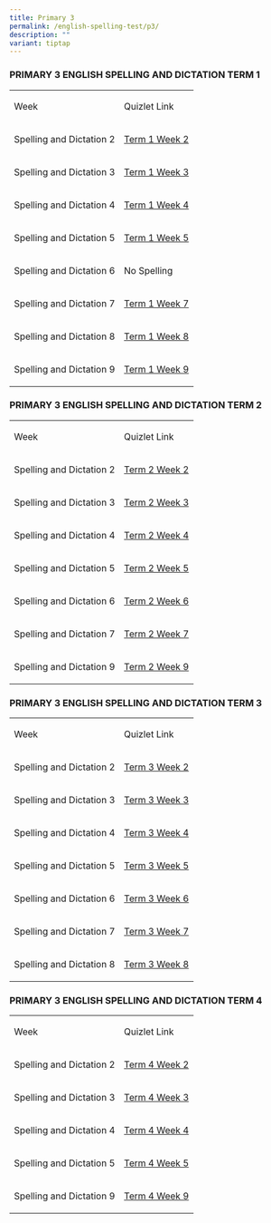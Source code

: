 ```yaml
---
title: Primary 3
permalink: /english-spelling-test/p3/
description: ""
variant: tiptap
---
```

<h3>PRIMARY 3 ENGLISH SPELLING AND DICTATION TERM 1</h3><table><tbody><tr><td rowspan="1" colspan="1"><p>Week</p></td><td rowspan="1" colspan="1"><p>Quizlet Link</p></td></tr><tr><td rowspan="1" colspan="1"><p>Spelling and Dictation 2</p></td><td rowspan="1" colspan="1"><p><a href="https://quizlet.com/_5niu9g?x=1jqt&amp;i=1c2gxb" rel="noopener noreferrer" target="_blank">Term 1 Week 2</a></p></td></tr><tr><td rowspan="1" colspan="1"><p>Spelling and Dictation 3</p></td><td rowspan="1" colspan="1"><p><a href="https://quizlet.com/_5niwhe?x=1jqt&amp;i=1c2gxbhttps://quizlet.com/_5niwhe?x=1jqt&amp;i=1c2gxb" rel="noopener noreferrer" target="_blank">Term 1 Week 3</a></p></td></tr><tr><td rowspan="1" colspan="1"><p>Spelling and Dictation 4</p></td><td rowspan="1" colspan="1"><p><a href="https://quizlet.com/_5nizyy?x=1jqt&amp;i=1c2gxb" rel="noopener noreferrer" target="_blank">Term 1 Week 4</a></p></td></tr><tr><td rowspan="1" colspan="1"><p>Spelling and Dictation 5</p></td><td rowspan="1" colspan="1"><p><a href="https://quizlet.com/_axyrsr?x=1jqt&amp;i=1c2gxb" rel="noopener noreferrer" target="_blank">Term 1 Week 5</a></p></td></tr><tr><td rowspan="1" colspan="1"><p>Spelling and Dictation 6</p></td><td rowspan="1" colspan="1"><p>No Spelling</p></td></tr><tr><td rowspan="1" colspan="1"><p>Spelling and Dictation 7</p></td><td rowspan="1" colspan="1"><p><a href="https://quizlet.com/_5nj2u4?x=1jqt&amp;i=1c2gxb" rel="noopener noreferrer" target="_blank">Term 1 Week 7</a></p></td></tr><tr><td rowspan="1" colspan="1"><p>Spelling and Dictation 8</p></td><td rowspan="1" colspan="1"><p><a href="https://quizlet.com/_5nj5lx?x=1jqt&amp;i=1c2gxb" rel="noopener noreferrer" target="_blank">Term 1 Week 8</a></p></td></tr><tr><td rowspan="1" colspan="1"><p>Spelling and Dictation 9</p></td><td rowspan="1" colspan="1"><p><a href="https://quizlet.com/_5nj1ik?x=1jqt&amp;i=1c2gxb" rel="noopener noreferrer" target="_blank">Term 1 Week 9</a></p></td></tr></tbody></table><h3>PRIMARY 3 ENGLISH SPELLING AND DICTATION TERM 2</h3><table><tbody><tr><td rowspan="1" colspan="1"><p>Week</p></td><td rowspan="1" colspan="1"><p>Quizlet Link</p></td></tr><tr><td rowspan="1" colspan="1"><p>Spelling and Dictation 2</p></td><td rowspan="1" colspan="1"><p><a href="https://quizlet.com/_5njak4?x=1jqt&amp;i=1c2gxb" rel="noopener noreferrer" target="_blank">Term 2 Week 2</a></p></td></tr><tr><td rowspan="1" colspan="1"><p>Spelling and Dictation 3</p></td><td rowspan="1" colspan="1"><p><a href="https://quizlet.com/_5nj908?x=1jqt&amp;i=1c2gxb" rel="noopener noreferrer" target="_blank">Term 2 Week 3</a></p></td></tr><tr><td rowspan="1" colspan="1"><p>Spelling and Dictation 4</p></td><td rowspan="1" colspan="1"><p><a href="https://quizlet.com/_5njdo4?x=1jqt&amp;i=1c2gxb" rel="noopener noreferrer" target="_blank">Term 2 Week 4</a></p></td></tr><tr><td rowspan="1" colspan="1"><p>Spelling and Dictation 5</p></td><td rowspan="1" colspan="1"><p><a href="https://quizlet.com/_5njg0q?x=1jqt&amp;i=1c2gxb" rel="noopener noreferrer" target="_blank">Term 2 Week 5</a></p></td></tr><tr><td rowspan="1" colspan="1"><p>Spelling and Dictation 6</p></td><td rowspan="1" colspan="1"><p><a href="https://quizlet.com/_9gnl9d?x=1jqt&amp;i=1c2gxb" rel="noopener noreferrer" target="_blank">Term 2 Week 6</a></p></td></tr><tr><td rowspan="1" colspan="1"><p>Spelling and Dictation 7</p></td><td rowspan="1" colspan="1"><p><a href="https://quizlet.com/_9gnn1j?x=1jqt&amp;i=1c2gxb" rel="noopener noreferrer" target="_blank">Term 2 Week 7</a></p></td></tr><tr><td rowspan="1" colspan="1"><p>Spelling and Dictation 9</p></td><td rowspan="1" colspan="1"><p><a href="https://quizlet.com/_9gnnpe?x=1jqt&amp;i=1c2gxb" rel="noopener noreferrer" target="_blank">Term 2 Week 9</a></p></td></tr></tbody></table><h3>PRIMARY 3 ENGLISH SPELLING AND DICTATION TERM 3</h3><table><tbody><tr><td rowspan="1" colspan="1"><p>Week</p></td><td rowspan="1" colspan="1"><p>Quizlet Link</p></td></tr><tr><td rowspan="1" colspan="1"><p>Spelling and Dictation 2</p></td><td rowspan="1" colspan="1"><p><a href="https://quizlet.com/_bth7k3?x=1jqt&amp;i=1c2gxb" rel="noopener noreferrer" target="_blank">Term 3 Week 2</a></p></td></tr><tr><td rowspan="1" colspan="1"><p>Spelling and Dictation 3</p></td><td rowspan="1" colspan="1"><p><a href="https://quizlet.com/_bthk3k?x=1jqt&amp;i=1c2gxb" rel="noopener noreferrer" target="_blank">Term 3 Week 3</a></p></td></tr><tr><td rowspan="1" colspan="1"><p>Spelling and Dictation 4</p></td><td rowspan="1" colspan="1"><p><a href="https://quizlet.com/_bthkbc?x=1jqt&amp;i=1c2gxb" rel="noopener noreferrer" target="_blank">Term 3 Week 4</a></p></td></tr><tr><td rowspan="1" colspan="1"><p>Spelling and Dictation 5</p></td><td rowspan="1" colspan="1"><p><a href="https://quizlet.com/_bthkuy?x=1jqt&amp;i=1c2gxb" rel="noopener noreferrer" target="_blank">Term 3 Week 5</a></p></td></tr><tr><td rowspan="1" colspan="1"><p>Spelling and Dictation 6</p></td><td rowspan="1" colspan="1"><p><a href="https://quizlet.com/_bthl1f?x=1jqt&amp;i=1c2gxb" rel="noopener noreferrer" target="_blank">Term 3 Week 6</a></p></td></tr><tr><td rowspan="1" colspan="1"><p>Spelling and Dictation 7</p></td><td rowspan="1" colspan="1"><p><a href="https://quizlet.com/_bthlmd?x=1jqt&amp;i=1c2gxb" rel="noopener noreferrer" target="_blank">Term 3 Week 7</a></p></td></tr><tr><td rowspan="1" colspan="1"><p>Spelling and Dictation 8</p></td><td rowspan="1" colspan="1"><p><a href="https://quizlet.com/_bthlsb?x=1jqt&amp;i=1c2gxb" rel="noopener noreferrer" target="_blank">Term 3 Week 8</a></p></td></tr></tbody></table><h3>PRIMARY 3 ENGLISH SPELLING AND DICTATION TERM 4</h3><table><tbody><tr><td rowspan="1" colspan="1"><p>Week</p></td><td rowspan="1" colspan="1"><p>Quizlet Link</p></td></tr><tr><td rowspan="1" colspan="1"><p>Spelling and Dictation 2</p></td><td rowspan="1" colspan="1"><p><a href="https://quizlet.com/_bwewv8?x=1jqt&amp;i=1c2gxb" rel="noopener noreferrer" target="_blank">Term 4 Week 2</a></p></td></tr><tr><td rowspan="1" colspan="1"><p>Spelling and Dictation 3</p></td><td rowspan="1" colspan="1"><p><a href="https://quizlet.com/_bwez8z?x=1jqt&amp;i=1c2gxb" rel="noopener noreferrer" target="_blank">Term 4 Week 3</a></p></td></tr><tr><td rowspan="1" colspan="1"><p>Spelling and Dictation 4</p></td><td rowspan="1" colspan="1"><p><a href="https://quizlet.com/_bwez8z?x=1jqt&amp;i=1c2gxb" rel="noopener noreferrer" target="_blank">Term 4 Week 4</a></p></td></tr><tr><td rowspan="1" colspan="1"><p>Spelling and Dictation 5</p></td><td rowspan="1" colspan="1"><p><a href="https://quizlet.com/_bwf66n?x=1jqt&amp;i=1c2gxb" rel="noopener noreferrer" target="_blank">Term 4 Week 5</a></p></td></tr><tr><td rowspan="1" colspan="1"><p>Spelling and Dictation 9</p></td><td rowspan="1" colspan="1"><p><a href="https://quizlet.com/_bwf8d3?x=1jqt&amp;i=1c2gxb" rel="noopener noreferrer" target="_blank">Term 4 Week 9</a></p></td></tr></tbody></table><h3></h3><p></p>